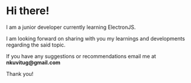 # Hi there!

<p> I am a junior developer currently learning ElectronJS. </p>
<p> I am looking forward on sharing with you my learnings and developments regarding the said topic.</p>

<p> If you have any suggestions or recommendations email me at <strong>nkuvitug@gmail.com</strong> </p>

<p> Thank you! </p>
